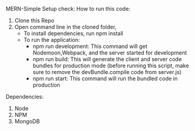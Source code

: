 MERN-Simple Setup check:
How to run this code:
1. Clone this Repo
2. Open command line in the cloned folder,
    - To install dependencies, run npm install
    - To run the application: 
        * npm run development: This command will get Nodemoon,Webpack, and the server started for development
        * npm run build: This will generate the client and server code bundles for production mode (before running this script, make sure to remove the devBundle.compile code from server.js)
        * npm run start: This command will run the bundled code in production


Dependencies:
1. Node
2. NPM
3. MongoDB